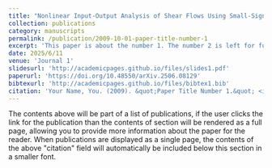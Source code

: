 ```yaml
---
title: "Nonlinear Input-Output Analysis of Shear Flows Using Small-Signal Finite-Gain Lp Stability"
collection: publications
category: manuscripts
permalink: /publication/2009-10-01-paper-title-number-1
excerpt: 'This paper is about the number 1. The number 2 is left for future work.'
date: 2025/6/11
venue: 'Journal 1'
slidesurl: 'http://academicpages.github.io/files/slides1.pdf'
paperurl: 'https://doi.org/10.48550/arXiv.2506.08129'
bibtexurl: 'http://academicpages.github.io/files/bibtex1.bib'
citation: 'Your Name, You. (2009). &quot;Paper Title Number 1.&quot; <i>Journal 1</i>. 1(1).'
---
```

The contents above will be part of a list of publications, if the user clicks the link for the publication than the contents of section will be rendered as a full page, allowing you to provide more information about the paper for the reader. When publications are displayed as a single page, the contents of the above "citation" field will automatically be included below this section in a smaller font.
